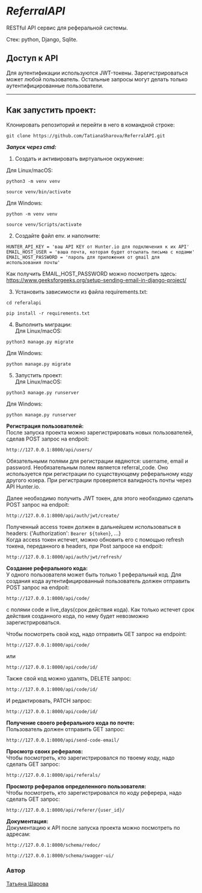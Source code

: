 # **_ReferralAPI_**
RESTful API сервис для реферальной системы.

Стек: python, Django, Sqlite.                                           

**Доступ к API**
-----------
Для аутентификации используются JWT-токены. Зарегистрироваться может любой пользователь. Остальные запросы могут делать только аутентифицированные пользователи.

____
**Как запустить проект:**
-----------
Клонировать репозиторий и перейти в него в командной строке:

```
git clone https://github.com/TatianaSharova/ReferralAPI.git
```
**_Запуск через cmd:_**                                                 

1. Создать и активировать виртуальное окружение:

Для Linux/macOS:
```
python3 -m venv venv
```
```
source venv/bin/activate
```
Для Windows:
```
python -m venv venv
```
```
source venv/Scripts/activate
```
2. Создайте файл env. и наполните:
```
HUNTER_API_KEY = 'ваш API KEY от Hunter.io для подключения к их API'
EMAIL_HOST_USER = 'ваша почта, которая будет отсылать письма с кодами'
EMAIL_HOST_PASSWORD = 'пароль для приложения от gmail для использования почты'
```
Как получить EMAIL_HOST_PASSWORD можно посмотреть здесь: https://www.geeksforgeeks.org/setup-sending-email-in-django-project/

3. Установить зависимости из файла requirements.txt:
```
cd referalapi
```
```
pip install -r requirements.txt
```
4. Выполнить миграции:                                                            
Для Linux/macOS:
```
python3 manage.py migrate
```
Для Windows:
```
python manage.py migrate
```
5. Запустить проект:          
Для Linux/macOS:
```
python3 manage.py runserver
```
Для Windows:
```
python manage.py runserver
```


**Регистрация пользователей:**                                               
После запуска проекта можно зарегистрировать новых пользователей, сделав POST запрос на endpoit:
```
http://127.0.0.1:8000/api/users/
```
Обязательными полями для регистрации явдяются: username, email и password. Необязательным полем является referral_code. Оно используется при регистрации по существующему реферальному коду другого юзера. При регистрации проверяется валидность почты через API Hunter.io.                                                                   
                                                                                   
Далее необходимо получить JWT токен, для этого необходимо сделать POST запрос на endpoit:
```
http://127.0.0.1:8000/api/auth/jwt/create/
```
Полученный access токен должен в дальнейшем использоваться в headers: {'Authorization': `Bearer ${token}`, ...}               
Когда access токен истечет, можно обновить его с помощью refresh токена, переданного в headers, при Post запросе на endpoit:
```
http://127.0.0.1:8000/api/auth/jwt/refresh/
```

**Создание реферального кода:**                                                      
У одного пользователя может быть только 1 реферальный код.
Для создания кода аутентифицированный пользователь должен отправить POST запрос на endpoit:
```
http://127.0.0.1:8000/api/code/
```
с полями code и live_days(срок действия кода). Как только истечет срок действия созданного кода, по нему будет невозможно зарегистрироваться.
     
Чтобы посмотреть свой код, надо отправить GET запрос на endpoint:
```
http://127.0.0.1:8000/api/code/
```
или
```
http://127.0.0.1:8000/api/code/id/
```
Также свой код можно удалять, DELETE запрос:
```
http://127.0.0.1:8000/api/code/id/
```
И редактировать, PATCH запрос:
```
http://127.0.0.1:8000/api/code/id/
``` 
**Получение своего реферального кода по почте:**                                          
Пользователь должен отправить GET запрос:
```
http://127.0.0.1:8000/api/send-code-email/
```

**Просмотр своих рефералов:**                                        
Чтобы посмотреть, кто зарегистрировался по твоему коду, надо сделать GET запрос:
```
http://127.0.0.1:8000/api/referals/
```
**Просмотр рефералов определенного пользователя:**                                  
Чтобы посмотреть, кто зарегистрировался по коду реферера, надо сделать GET запрос:
```
http://127.0.0.1:8000/api/referer/{user_id}/
```

**Документация:**                                      
Документацию к API после запуска проекта можно посмотреть по адресам:
```
http://127.0.0.1:8000/schema/redoc/
```
```
http://127.0.0.1:8000/schema/swagger-ui/
```

### Автор
[Татьяна Шарова](https://github.com/TatianaSharova)